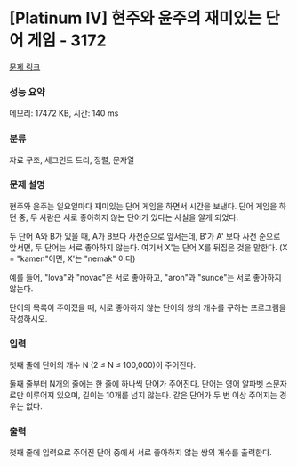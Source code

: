 # [Platinum IV] 현주와 윤주의 재미있는 단어 게임 - 3172 

[문제 링크](https://www.acmicpc.net/problem/3172) 

### 성능 요약

메모리: 17472 KB, 시간: 140 ms

### 분류

자료 구조, 세그먼트 트리, 정렬, 문자열

### 문제 설명

<p>현주와 윤주는 일요일마다 재미있는 단어 게임을 하면서 시간을 보낸다. 단어 게임을 하던 중, 두 사람은 서로 좋아하지 않는 단어가 있다는 사실을 알게 되었다.</p>

<p>두 단어 A와 B가 있을 때, A가 B보다 사전순으로 앞서는데, B'가 A' 보다 사전 순으로 앞서면, 두 단어는 서로 좋아하지 않는다. 여기서 X'는 단어 X를 뒤집은 것을 말한다. (X = "kamen"이면, X'는 "nemak" 이다)</p>

<p>예를 들어, "lova"와 "novac"은 서로 좋아하고, "aron"과 "sunce"는 서로 좋아하지 않는다.</p>

<p>단어의 목록이 주어졌을 때, 서로 좋아하지 않는 단어의 쌍의 개수를 구하는 프로그램을 작성하시오.</p>

### 입력 

 <p>첫째 줄에 단어의 개수 N (2 ≤ N ≤ 100,000)이 주어진다.</p>

<p>둘째 줄부터 N개의 줄에는 한 줄에 하나씩 단어가 주어진다. 단어는 영어 알파벳 소문자로만 이루어져 있으며, 길이는 10개를 넘지 않는다. 같은 단어가 두 번 이상 주어지는 경우는 없다.</p>

### 출력 

 <p>첫째 줄에 입력으로 주어진 단어 중에서 서로 좋아하지 않는 쌍의 개수를 출력한다. </p>

